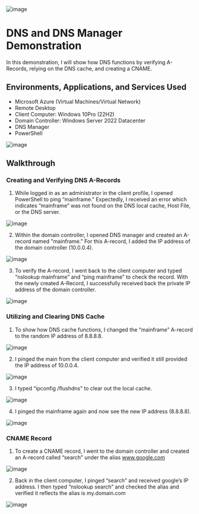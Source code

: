![image](https://github.com/user-attachments/assets/f89dd5d5-7c63-4239-a373-6945f8145066)

<h1>DNS and DNS Manager Demonstration</h1>
In this demonstration, I will show how DNS functions by verifying A-Records, relying on the DNS cache, and creating a CNAME. 


<h2>Environments, Applications, and Services Used </h2>

- Microsoft Azure (Virtual Machines/Virtual Network)
- Remote Desktop
- Client Computer: Windows 10Pro (22H2)
- Domain Controller: Windows Server 2022 Datacenter
- DNS Manager 
- PowerShell
  
![image](https://github.com/user-attachments/assets/199bc314-b926-49fa-b3d7-d24d02e765a7)

<h2>Walkthrough</h2>

<h3>Creating and Verifying DNS A-Records</h3>

1. While logged in as an administrator in the client profile, I opened PowerShell to ping “mainframe.” Expectedly, I received an error which indicates “mainframe” was not found on the DNS local cache, Host File, or the DNS server.

![image](https://github.com/user-attachments/assets/0354a5b1-992e-49f1-ae69-2e5937eafcd4)

2. Within the domain controller, I opened DNS manager and created an A-record named "mainframe." For this A-record, I added the IP address of the domain controller (10.0.0.4).

![image](https://github.com/user-attachments/assets/679f0468-6113-4999-84cf-e16822f8b96a)

3. To verify the A-record, I went back to the client computer and typed “nslookup mainframe” and “ping mainframe” to check the record. With the newly created A-Record, I successfully received back the private IP address of the domain controller.

![image](https://github.com/user-attachments/assets/178128d4-2863-493a-87cb-ac7439d9520a)

<h3>Utilizing and Clearing DNS Cache</h3>

1. To show how DNS cache functions, I changed the “mainframe” A-record to the random IP address of 8.8.8.8.

![image](https://github.com/user-attachments/assets/68f8b12c-5882-4807-ac01-06cacc9736c1)

2. I pinged the main from the client computer and verified it still provided the IP address of 10.0.0.4.
   
![image](https://github.com/user-attachments/assets/042581f1-5f18-4aa7-bb2a-3be97342140b)


3. I typed “ipconfig /flushdns” to clear out the local cache.

![image](https://github.com/user-attachments/assets/c12522fd-5e80-4f63-9fbd-bae484f3faa3)

4. I pinged the mainframe again and now see the new IP address (8.8.8.8).

![image](https://github.com/user-attachments/assets/3eca77cf-4ea1-449b-80fa-fa5cf67cddc3)

<h3>CNAME Record</h3>

1. To create a CNAME record, I went to the domain controller and created an A-record called “search” under the alias www.google.com

![image](https://github.com/user-attachments/assets/d36af4a6-247d-4af6-98fc-5cf8861aa9b7)

2. Back in the client computer, I pinged “search” and received google’s IP address. I then typed “nslookup search” and checked the alias and verified it reflects the alias is my.domain.com

![image](https://github.com/user-attachments/assets/518709aa-ccd0-436e-b6b1-71b18cb4df58)










